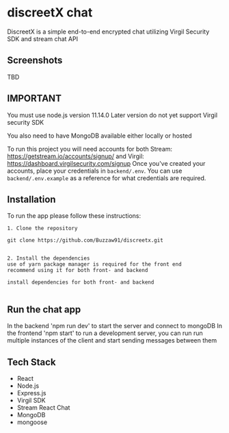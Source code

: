 # discreetX chat
DiscreetX is a simple end-to-end encrypted chat utilizing Virgil Security SDK and stream chat API

## Screenshots

TBD

## IMPORTANT
You must use node.js version 11.14.0
Later version do not yet support Virgil security SDK

You also need to have MongoDB available either locally or hosted

To run this project you will need accounts for both
Stream: https://getstream.io/accounts/signup/
and
Virgil: https://dashboard.virgilsecurity.com/signup
Once you've created
your accounts, place your credentials in `backend/.env`. You can use 
`backend/.env.example` as a reference for what credentials are required.

## Installation

To run the app please follow these instructions:
```
1. Clone the repository

git clone https://github.com/Buzzaw91/discreetx.git


2. Install the dependencies
use of yarn package manager is required for the front end
recommend using it for both front- and backend

install dependencies for both front- and backend


```
## Run the chat app
In the backend 'npm run dev' to start the server and connect to mongoDB
In the frontend 'npm start' to run a development server, you can run run multiple instances of the client
and start sending messages between them


## Tech Stack
* React
* Node.js
* Express.js
* Virgil SDK
* Stream React Chat
* MongoDB
* mongoose
